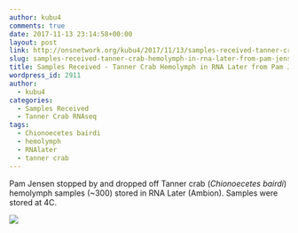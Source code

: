 ```yaml
---
author: kubu4
comments: true
date: 2017-11-13 23:14:58+00:00
layout: post
link: http://onsnetwork.org/kubu4/2017/11/13/samples-received-tanner-crab-hemolymph-in-rna-later-from-pam-jensen/
slug: samples-received-tanner-crab-hemolymph-in-rna-later-from-pam-jensen
title: Samples Received - Tanner Crab Hemolymph in RNA Later from Pam Jensen
wordpress_id: 2911
author:
  - kubu4
categories:
  - Samples Received
  - Tanner Crab RNAseq
tags:
  - Chionoecetes bairdi
  - hemolymph
  - RNAlater
  - tanner crab
---
```


Pam Jensen stopped by and dropped off Tanner crab (_Chionoecetes bairdi_) hemolymph samples (~300) stored in RNA Later (Ambion). Samples were stored at 4C.

[![](http://owl.fish.washington.edu/Athaliana/20171113_tanner_crab_samples.jpg)](http://owl.fish.washington.edu/Athaliana/20171113_tanner_crab_samples.jpg)
